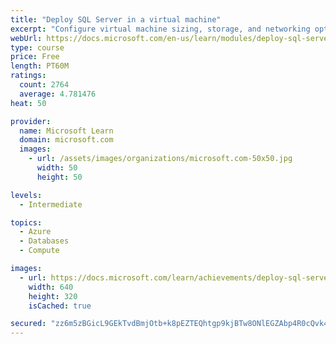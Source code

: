 ```yaml
---
title: "Deploy SQL Server in a virtual machine"
excerpt: "Configure virtual machine sizing, storage, and networking options to ensure adequate performance for your database workloads. Choose and configure appropriate high availability options. Investigate options for migrating existing workloads."
webUrl: https://docs.microsoft.com/en-us/learn/modules/deploy-sql-server-virtual-machine/
type: course
price: Free
length: PT60M
ratings:
  count: 2764
  average: 4.781476
heat: 50

provider:
  name: Microsoft Learn
  domain: microsoft.com
  images:
    - url: /assets/images/organizations/microsoft.com-50x50.jpg
      width: 50
      height: 50

levels:
  - Intermediate

topics:
  - Azure
  - Databases
  - Compute

images:
  - url: https://docs.microsoft.com/learn/achievements/deploy-sql-server-in-a-virtual-machine-social.png
    width: 640
    height: 320
    isCached: true

secured: "zz6m5zBGicL9GEkTvdBmjOtb+k8pEZTEQhtgp9kjBTw8ONlEGZAbp4R0cQvk4Ii9b/UF4DNVoehx+ZOlZ87ZTJO0owDN7LCpKP0IuXGHQ05QGGQtlIsj/GWx4SrCkunQILfumJG9JSgagTlD7W0Nbag63cJju/J1OIoCzuuSUrbCujqgfTdgP/uypQveU5O+6sbPuPcVu8ReqcTff2eemJdzwyhfbWcv0QxhAgetyz5ez9beYkzBNLC5iZ/8l+OUJPvYFdwuEK6+8ExpkEk59ePGTpXDVBfA4Es2ZU53c4vMwKk491YrDLa6hMBksnMVdlVlC0FdRYu4elOHeql8HlF7EFGaXDltBN9yN341kb6+UaJxoygv3AMIacY+mXxBWZ4+3zvkcr+sRdc69YhSrrMpTkO83x4u77M9ar5RRDI=;ZVZEL/bTFp4nOOIIiJ1evg=="
---
```


